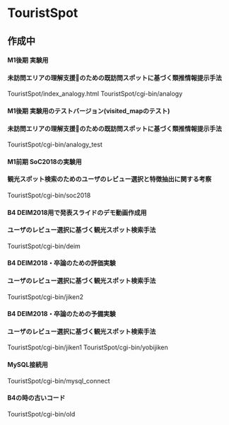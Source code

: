 # TouristSpot

## 作成中

#### M1後期 実験用
#### 未訪問エリアの理解支援のための既訪問スポットに基づく類推情報提示手法
TouristSpot/index_analogy.html
TouristSpot/cgi-bin/analogy

#### M1後期 実験用のテストバージョン(visited_mapのテスト)
#### 未訪問エリアの理解支援のための既訪問スポットに基づく類推情報提示手法
TouristSpot/cgi-bin/analogy_test

#### M1前期 SoC2018の実験用
#### 観光スポット検索のためのユーザのレビュー選択と特徴抽出に関する考察
TouristSpot/cgi-bin/soc2018

#### B4 DEIM2018用で発表スライドのデモ動画作成用
#### ユーザのレビュー選択に基づく観光スポット検索手法
TouristSpot/cgi-bin/deim

#### B4 DEIM2018・卒論のための評価実験
#### ユーザのレビュー選択に基づく観光スポット検索手法
TouristSpot/cgi-bin/jiken2

#### B4 DEIM2018・卒論のための予備実験
#### ユーザのレビュー選択に基づく観光スポット検索手法
TouristSpot/cgi-bin/jiken1
TouristSpot/cgi-bin/yobijiken

#### MySQL接続用
TouristSpot/cgi-bin/mysql_connect

#### B4の時の古いコード
TouristSpot/cgi-bin/old

